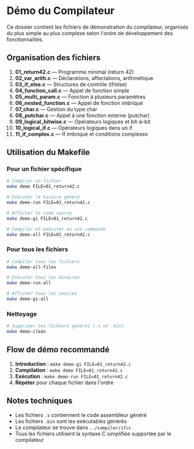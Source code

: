 # Démo du Compilateur

Ce dossier contient les fichiers de démonstration du compilateur, organisés du plus simple au plus complexe selon l'ordre de développement des fonctionnalités.

## Organisation des fichiers

1. **01_return42.c** — Programme minimal (return 42)
2. **02_var_arith.c** — Déclarations, affectations, arithmétique
3. **03_if_else.c** — Structures de contrôle (if/else)
4. **04_function_call.c** — Appel de fonction simple
5. **05_multi_param.c** — Fonction à plusieurs paramètres
6. **06_nested_function.c** — Appel de fonction imbriqué
7. **07_char.c** — Gestion du type char
8. **08_putchar.c** — Appel à une fonction externe (putchar)
9. **09_logical_bitwise.c** — Opérateurs logiques et bit-à-bit
10. **10_logical_if.c** — Opérateurs logiques dans un if
11. **11_if_complex.c** — If imbriqué et conditions complexes

## Utilisation du Makefile

### Pour un fichier spécifique
```bash
# Compiler un fichier
make demo FILE=01_return42.c

# Exécuter le binaire généré
make demo-run FILE=01_return42.c

# Afficher le code source
make demo-gi FILE=01_return42.c

# Compiler et exécuter en une commande
make demo-all FILE=01_return42.c
```

### Pour tous les fichiers
```bash
# Compiler tous les fichiers
make demo-all-files

# Exécuter tous les binaires
make demo-run-all

# Afficher tous les sources
make demo-gi-all
```

### Nettoyage
```bash
# Supprimer les fichiers générés (.s et .bin)
make demo-clean
```

## Flow de démo recommandé

1. **Introduction** : `make demo-gi FILE=01_return42.c`
2. **Compilation** : `make demo FILE=01_return42.c`
3. **Exécution** : `make demo-run FILE=01_return42.c`
4. **Répéter** pour chaque fichier dans l'ordre

## Notes techniques

- Les fichiers `.s` contiennent le code assembleur généré
- Les fichiers `.bin` sont les exécutables générés
- Le compilateur se trouve dans `../compiler/ifcc`
- Tous les fichiers utilisent la syntaxe C simplifiée supportée par le compilateur 